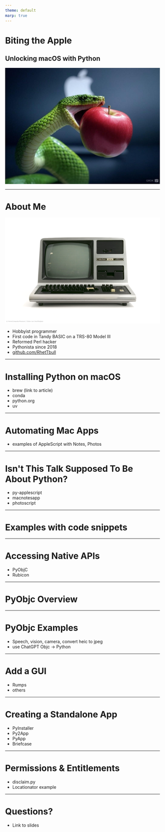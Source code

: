```yaml
---
theme: default
marp: true
---
```


<!--
_backgroundColor: black
_color: white
-->

<!-- class: invert -->

# Biting the Apple

## Unlocking macOS with Python

![bg](images/cover.jpg)

---

<!--
paginate: true
footer: "Biting the Apple: Unlocking macOS with Python"
-->

# About Me

![bg right:50%](images/TRS80-Model-III.png)

- Hobbyist programmer
- First code in Tandy BASIC on a TRS-80 Model III
- Reformed Perl hacker
- Pythonista since 2018
- [github.com/RhetTbull](https://github.com/RhetTbull)

---

# Installing Python on macOS

- brew (link to article)
- conda
- python.org
- uv

---

# Automating Mac Apps

- examples of AppleScript with Notes, Photos

---

# Isn't This Talk Supposed To Be About Python?

- py-applescript
- macnotesapp
- photoscript

---

# Examples with code snippets

---

# Accessing Native APIs

- PyObjC
- Rubicon

---

# PyObjc Overview

---

# PyObjc Examples

- Speech, vision, camera, convert heic to jpeg
- use ChatGPT Objc -> Python

---

# Add a GUI

- Rumps
- others

---

# Creating a Standalone App

- PyInstaller
- Py2App
- PyApp
- Briefcase

---

# Permissions & Entitlements

- disclaim.py
- Locationator example

---

# Questions?

- Link to slides
